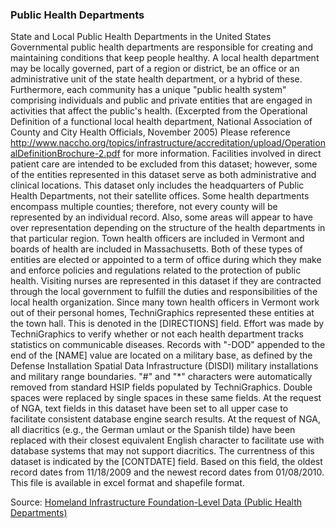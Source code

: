 ### Public Health Departments

State and Local Public Health Departments in the United States Governmental public health departments are responsible for creating and maintaining conditions that keep people healthy. A local health department may be locally governed, part of a region or district, be an office or an administrative unit of the state health department, or a hybrid of these. Furthermore, each community has a unique "public health system" comprising individuals and public and private entities that are engaged in activities that affect the public's health. (Excerpted from the Operational Definition of a functional local health department, National Association of County and City Health Officials, November 2005) Please reference http://www.naccho.org/topics/infrastructure/accreditation/upload/OperationalDefinitionBrochure-2.pdf for more information. Facilities involved in direct patient care are intended to be excluded from this dataset; however, some of the entities represented in this dataset serve as both administrative and clinical locations. This dataset only includes the headquarters of Public Health Departments, not their satellite offices. Some health departments encompass multiple counties; therefore, not every county will be represented by an individual record. Also, some areas will appear to have over representation depending on the structure of the health departments in that particular region. Town health officers are included in Vermont and boards of health are included in Massachusetts. Both of these types of entities are elected or appointed to a term of office during which they make and enforce policies and regulations related to the protection of public health. Visiting nurses are represented in this dataset if they are contracted through the local government to fulfill the duties and responsibilities of the local health organization. Since many town health officers in Vermont work out of their personal homes, TechniGraphics represented these entities at the town hall. This is denoted in the [DIRECTIONS] field. Effort was made by TechniGraphics to verify whether or not each health department tracks statistics on communicable diseases. Records with "-DOD" appended to the end of the [NAME] value are located on a military base, as defined by the Defense Installation Spatial Data Infrastructure (DISDI) military installations and military range boundaries. "#" and "*" characters were automatically removed from standard HSIP fields populated by TechniGraphics. Double spaces were replaced by single spaces in these same fields. At the request of NGA, text fields in this dataset have been set to all upper case to facilitate consistent database engine search results. At the request of NGA, all diacritics (e.g., the German umlaut or the Spanish tilde) have been replaced with their closest equivalent English character to facilitate use with database systems that may not support diacritics. The currentness of this dataset is indicated by the [CONTDATE] field. Based on this field, the oldest record dates from 11/18/2009 and the newest record dates from 01/08/2010.  This file is available in excel format and shapefile format.

Source: [Homeland Infrastructure Foundation-Level Data (Public Health Departments)](https://hifld-geoplatform.opendata.arcgis.com/datasets/public-health-departments)
